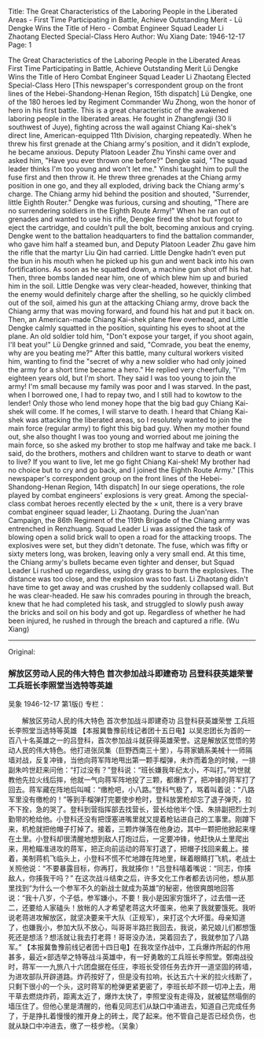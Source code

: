 Title: The Great Characteristics of the Laboring People in the Liberated Areas - First Time Participating in Battle, Achieve Outstanding Merit - Lü Dengke Wins the Title of Hero - Combat Engineer Squad Leader Li Zhaotang Elected Special-Class Hero
Author: Wu Xiang
Date: 1946-12-17
Page: 1

The Great Characteristics of the Laboring People in the Liberated Areas
	First Time Participating in Battle, Achieve Outstanding Merit
	Lü Dengke Wins the Title of Hero
	Combat Engineer Squad Leader Li Zhaotang Elected Special-Class Hero
[This newspaper's correspondent group on the front lines of the Hebei-Shandong-Henan Region, 15th dispatch] Lü Dengke, one of the 180 heroes led by Regiment Commander Wu Zhong, won the honor of hero in his first battle. This is a great characteristic of the awakened laboring people in the liberated areas. He fought in Zhangfengji (30 li southwest of Juye), fighting across the wall against Chiang Kai-shek's direct line, American-equipped 11th Division, charging repeatedly. When he threw his first grenade at the Chiang army's position, and it didn't explode, he became anxious. Deputy Platoon Leader Zhu Yinshi came over and asked him, "Have you ever thrown one before?" Dengke said, "The squad leader thinks I'm too young and won't let me." Yinshi taught him to pull the fuse first and then throw it. He threw three grenades at the Chiang army position in one go, and they all exploded, driving back the Chiang army's charge. The Chiang army hid behind the position and shouted, "Surrender, little Eighth Router." Dengke was furious, cursing and shouting, "There are no surrendering soldiers in the Eighth Route Army!" When he ran out of grenades and wanted to use his rifle, Dengke fired the shot but forgot to eject the cartridge, and couldn't pull the bolt, becoming anxious and crying. Dengke went to the battalion headquarters to find the battalion commander, who gave him half a steamed bun, and Deputy Platoon Leader Zhu gave him the rifle that the martyr Liu Qin had carried. Little Dengke hadn't even put the bun in his mouth when he picked up his gun and went back into his own fortifications. As soon as he squatted down, a machine gun shot off his hat. Then, three bombs landed near him, one of which blew him up and buried him in the soil. Little Dengke was very clear-headed, however, thinking that the enemy would definitely charge after the shelling, so he quickly climbed out of the soil, aimed his gun at the attacking Chiang army, drove back the Chiang army that was moving forward, and found his hat and put it back on. Then, an American-made Chiang Kai-shek plane flew overhead, and Little Dengke calmly squatted in the position, squinting his eyes to shoot at the plane. An old soldier told him, "Don't expose your target, if you shoot again, I'll beat you!" Lü Dengke grinned and said, "Comrade, you beat the enemy, why are you beating me?"
	After this battle, many cultural workers visited him, wanting to find the "secret of why a new soldier who had only joined the army for a short time became a hero." He replied very cheerfully, "I'm eighteen years old, but I'm short. They said I was too young to join the army! I'm small because my family was poor and I was starved. In the past, when I borrowed one, I had to repay two, and I still had to kowtow to the lender! Only those who lend money hope that the big bad guy Chiang Kai-shek will come. If he comes, I will starve to death. I heard that Chiang Kai-shek was attacking the liberated areas, so I resolutely wanted to join the main force (regular army) to fight this big bad guy. When my mother found out, she also thought I was too young and worried about me joining the main force, so she asked my brother to stop me halfway and take me back. I said, do the brothers, mothers and children want to starve to death or want to live? If you want to live, let me go fight Chiang Kai-shek! My brother had no choice but to cry and go back, and I joined the Eighth Route Army."
[This newspaper's correspondent group on the front lines of the Hebei-Shandong-Henan Region, 14th dispatch] In our siege operations, the role played by combat engineers' explosions is very great. Among the special-class combat heroes recently elected by the × unit, there is a very brave combat engineer squad leader, Li Zhaotang. During the Juan'nan Campaign, the 86th Regiment of the 119th Brigade of the Chiang army was entrenched in Renzhuang. Squad Leader Li was assigned the task of blowing open a solid brick wall to open a road for the attacking troops. The explosives were set, but they didn't detonate. The fuse, which was fifty or sixty meters long, was broken, leaving only a very small end. At this time, the Chiang army's bullets became even tighter and denser, but Squad Leader Li rushed up regardless, using dry grass to burn the explosives. The distance was too close, and the explosion was too fast. Li Zhaotang didn't have time to get away and was crushed by the suddenly collapsed wall. But he was clear-headed. He saw his comrades pouring in through the breach, knew that he had completed his task, and struggled to slowly push away the bricks and soil on his body and got up. Regardless of whether he had been injured, he rushed in through the breach and captured a rifle. (Wu Xiang)



<hr /> 

Original: 


### 解放区劳动人民的伟大特色  首次参加战斗即建奇功  吕登科获英雄荣誉  工兵班长李照堂当选特等英雄
吴象
1946-12-17
第1版()
专栏：

　　解放区劳动人民的伟大特色
    首次参加战斗即建奇功 
    吕登科获英雄荣誉
    工兵班长李照堂当选特等英雄
    【本报冀鲁豫前线记者团十五日电】以吴忠团长为首的一百八十名英雄之一的吕登科，首次参加战斗就获得英雄荣誉。这是解放区觉悟的劳动人民的伟大特色。他打进张凤集（巨野西南三十里），与蒋家嫡系美械十一师隔墙对战，反复冲锋，当他向蒋军阵地甩出第一颗手榴弹，未炸而着急的时候，一排副朱吟世赶来问他：“打过没有？”登科说：“班长嫌我年纪太小，不叫打。”吟世就教他先拉火线后摔，他就一气向蒋军阵地投了三颗，都爆炸了，把冲锋的蒋军打了回去。蒋军藏在阵地后叫喊：“缴枪吧，小八路。”登科气极了，骂着叫着说：“八路军里没有缴枪的！”等到手榴弹打完要使步枪时，登科放罢枪却忘了退子弹壳，拉不下拴，急的哭了。登科到营指挥部去找营长，营长给他半个馍、朱排副把烈士刘勤带的枪给他。小登科还没有把馍塞进嘴里就又提着枪钻进自己的工事里。刚蹲下来，机枪就把他帽子打掉了。接着，三颗炸弹落在他身边，其中一颗把他掀起来埋在土里。小登科却很清醒地想到敌人打炮过后，一定要冲锋，他赶快从土里爬出来，用枪瞄准进攻的蒋军，把正向前运动的蒋军打退了，把帽子找回来戴上。接着，美制蒋机飞临头上，小登科不慌不忙地蹲在阵地里，眯着眼睛打飞机，老战士关照他说：“不要暴露目标，你再打，我就揍你！”吕登科嘻着嘴说：“同志，你揍敌人，你揍我干吗？”
    在这次战斗结束之后，许多文化工作者都去访问他，想从那里找到“为什么一个参军不久的新战士就成为英雄”的秘密，他很爽朗地回答说：“我十八岁，个子低，参军嫌小，不要！我小是因家穷饿坏了，过去借一还二，还要给人家磕头！放帐的人才希望老蒋这大坏蛋来，他来了我就要饿死。我听说老蒋进攻解放区，就坚决要来干大队（正规军），来打这个大坏蛋。母亲知道了，也嫌我小，参加大队不放心，叫哥哥半路拦我回去，我说，弟兄娘儿们都想饿死还是想活？想活就让我去打老蒋！哥哥没办法，哭着回去了，我就参加了八路军。”
    【本报冀鲁豫前线记者团十四日电】在我攻坚作战中，工兵爆炸所起的作用甚多，最近×部选举之特等战斗英雄中，有一好勇敢的工兵班长李照堂。鄄南战役时，蒋军一一九旅八十六团盘据在任庄，李班长受领任务去炸开一道坚固的砖墙，为进攻部队开辟道路。炸药按好了，但是没有拉响，长达五六十米的拉火线断了，只剩下很小的一个头，这时蒋军的枪弹更紧更密了，李班长却不顾一切冲上去，用干草去燃烧炸药，距离太近了，爆炸太快了，李照堂没有走得及，就被猛然塌倒的墙压住了。但他心里是清醒的，他看见同志们从缺口中涌进去，知道自己完成任务了，于是挣扎着慢慢的推开身上的砖土，爬了起来。他不管自己是否已经负伤，也就从缺口中冲进去，缴了一枝步枪。（吴象）
